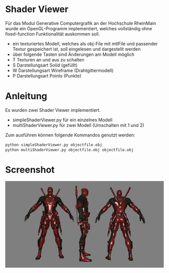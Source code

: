 # Shader Viewer

Für das Modul Generative Computergrafik an der Hochschule RheinMain wurde ein OpenGL-Programm implementiert, welches vollständig ohne fixed-function Funktionalität
auskommen soll.
- ein texturiertes Modell, welches als obj-File mit mtlFile und passender Textur gespeichert ist, soll eingelesen und dargestellt werden
- über folgende Tasten sind Änderungen am Modell möglich
 - T Texturen an und aus zu schalten
 - S Darstellungsart Solid (gefüllt)
 - W Darstellungsart Wireframe (Drahtgittermodell)
 - P Darstellungsart Points (Punkte)

# Anleitung
Es wurden zwei Shader Viewer implementiert.
- simpleShaderViewer.py für ein einzelnes Modell
- multiShaderViewer.py für zwei Modell (Umschalten mit 1 und 2)

Zum ausführen können folgende Kommandos genutzt werden:
````
python simpleShaderViewer.py objectfile.obj
python multiShaderViewer.py objectfile.obj objectfile.obj
````

# Screenshot
![Screenshot](https://github.com/HenryVogt/Shader_Viewer/blob/master/images/deadpool.PNG)


